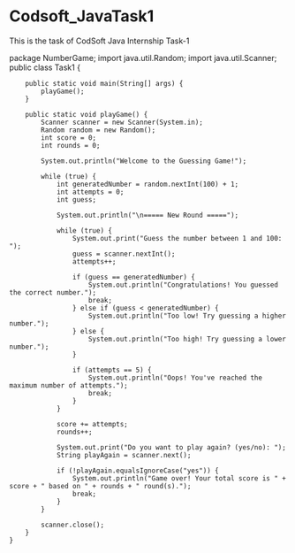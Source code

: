# Codsoft_JavaTask1
This is the task of CodSoft Java Internship Task-1

package NumberGame;
import java.util.Random;
import java.util.Scanner;
public class Task1 {
	

	 
	    public static void main(String[] args) {
	        playGame();
	    }

	    public static void playGame() {
	        Scanner scanner = new Scanner(System.in);
	        Random random = new Random();
	        int score = 0;
	        int rounds = 0;

	        System.out.println("Welcome to the Guessing Game!");

	        while (true) {
	            int generatedNumber = random.nextInt(100) + 1;
	            int attempts = 0;
	            int guess;

	            System.out.println("\n===== New Round =====");

	            while (true) {
	                System.out.print("Guess the number between 1 and 100: ");
	                guess = scanner.nextInt();
	                attempts++;

	                if (guess == generatedNumber) {
	                    System.out.println("Congratulations! You guessed the correct number.");
	                    break;
	                } else if (guess < generatedNumber) {
	                    System.out.println("Too low! Try guessing a higher number.");
	                } else {
	                    System.out.println("Too high! Try guessing a lower number.");
	                }

	                if (attempts == 5) {
	                    System.out.println("Oops! You've reached the maximum number of attempts.");
	                    break;
	                }
	            }

	            score += attempts;
	            rounds++;

	            System.out.print("Do you want to play again? (yes/no): ");
	            String playAgain = scanner.next();

	            if (!playAgain.equalsIgnoreCase("yes")) {
	                System.out.println("Game over! Your total score is " + score + " based on " + rounds + " round(s).");
	                break;
	            }
	        }

	        scanner.close();
	    }
	}



